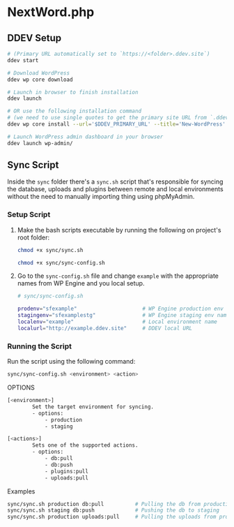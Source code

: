 # NextWord.php

## DDEV Setup
```bash
# (Primary URL automatically set to `https://<folder>.ddev.site`)
ddev start

# Download WordPress
ddev wp core download

# Launch in browser to finish installation
ddev launch

# OR use the following installation command
# (we need to use single quotes to get the primary site URL from `.ddev/config.yaml` as variable)
ddev wp core install --url='$DDEV_PRIMARY_URL' --title='New-WordPress' --admin_user=admin --admin_email=admin@example.com --prompt=admin_password

# Launch WordPress admin dashboard in your browser
ddev launch wp-admin/
```

## Sync Script
Inside the `sync` folder there's a `sync.sh` script that's responsible for syncing the database, uploads and plugins between remote and local environments without the need to manually importing thing using phpMyAdmin. 

### Setup Script
1. Make the bash scripts executable by running the following on project's root folder:
    ```bash
    chmod +x sync/sync.sh
    ```

    ```bash
    chmod +x sync/sync-config.sh
    ```

2. Go to the `sync-config.sh` file and change `example` with the appropriate names from WP Engine and you local setup. 
    ```sh
    # sync/sync-config.sh

    prodenv="sfexample"                     # WP Engine production env name
    stagingenv="sfexamplestg"               # WP Engine staging env name
    localenv="example"                      # Local environment name
    localurl="http://example.ddev.site"     # DDEV local URL
    ```


### Running the Script
Run the script using the following command:
```bash
sync/sync-config.sh <environment> <action>
```

OPTIONS
```bash 
[<environment>]
        Set the target environment for syncing.
        - options:
            - production
            - staging

[<actions>]
        Sets one of the supported actions.
        - options:
            - db:pull
            - db:push
            - plugins:pull
            - uploads:pull
```

Examples
```bash 
sync/sync.sh production db:pull          # Pulling the db from production
sync/sync.sh staging db:push             # Pushing the db to staging
sync/sync.sh production uploads:pull     # Pulling the uploads from production
```
